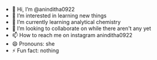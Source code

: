 - 👋 Hi, I’m @aninditha0922
- 👀 I’m interested in learning new things
- 🌱 I’m currently learning analytical chemistry
- 💞️ I’m looking to collaborate on while there aren't any yet
- 📫 How to reach me on instagram aninditha0922
- 😄 Pronouns: she
- ⚡ Fun fact: nothing

<!---
aninditha0922/aninditha0922 is a ✨ special ✨ repository because its `README.md` (this file) appears on your GitHub profile.
You can click the Preview link to take a look at your changes.
--->
